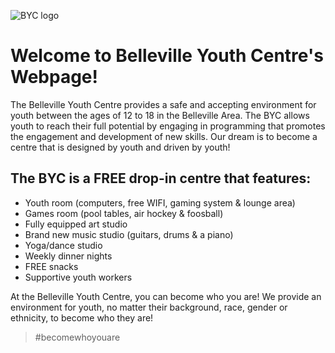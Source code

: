 ![BYC logo](/images/20638117_512819945723975_6139568000946369828_n.jpg)


# Welcome to Belleville Youth Centre's Webpage!

The Belleville Youth Centre provides a safe and accepting environment for youth between the ages of 12 to 18 in the Belleville Area.   The BYC allows youth to reach their full potential by engaging in programming that promotes the engagement and development of new skills. Our dream is to become a centre that is designed by youth and driven by youth!


## The BYC is a FREE drop-in centre that features:
- Youth room (computers, free WIFI, gaming system & lounge area)
- Games room (pool tables, air hockey & foosball)
- Fully equipped art studio
- Brand new music studio (guitars, drums & a piano)
- Yoga/dance studio
- Weekly dinner nights 
- FREE snacks 
- Supportive youth workers 



At the Belleville Youth Centre, you can become who you are!  We provide an environment for youth, no matter their background, race, gender or ethnicity, to become who they are!

>#becomewhoyouare

